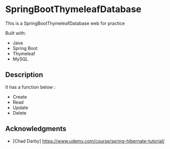 # SpringBootThymeleafDatabase
 
This is a SpringBootThymeleafDatabase web for practice 

Built with:
    
- Java     
- Spring Boot 
- Thymeleaf
- MySQL      
 
## Description
  
It has a function below : 
  
- Create  
- Read 
- Update  
- Delete 
  
## Acknowledgments 
 
* [Chad Darby] https://www.udemy.com/course/spring-hibernate-tutorial/ 
 
 

